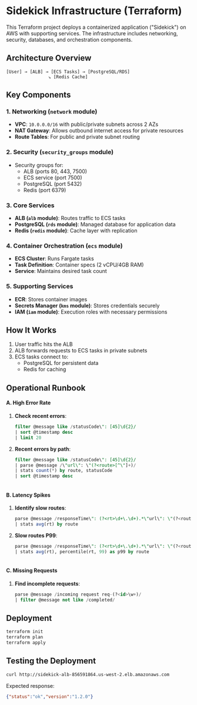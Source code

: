 # Sidekick Infrastructure (Terraform)

This Terraform project deploys a containerized application ("Sidekick") on AWS with supporting services. The infrastructure includes networking, security, databases, and orchestration components.

## Architecture Overview

```
[User] → [ALB] → [ECS Tasks] → [PostgreSQL/RDS]
                ↘ [Redis Cache]
```

## Key Components

### 1. Networking (`network` module)
- **VPC**: `10.0.0.0/16` with public/private subnets across 2 AZs
- **NAT Gateway**: Allows outbound internet access for private resources
- **Route Tables**: For public and private subnet routing

### 2. Security (`security_groups` module)
- Security groups for:
  - ALB (ports 80, 443, 7500)
  - ECS service (port 7500)
  - PostgreSQL (port 5432)
  - Redis (port 6379)

### 3. Core Services
- **ALB (`alb` module)**: Routes traffic to ECS tasks
- **PostgreSQL (`rds` module)**: Managed database for application data
- **Redis (`redis` module)**: Cache layer with replication

### 4. Container Orchestration (`ecs` module)
- **ECS Cluster**: Runs Fargate tasks
- **Task Definition**: Container specs (2 vCPU/4GB RAM)
- **Service**: Maintains desired task count

### 5. Supporting Services
- **ECR**: Stores container images
- **Secrets Manager (`kms` module)**: Stores credentials securely
- **IAM (`iam` module)**: Execution roles with necessary permissions

## How It Works

1. User traffic hits the ALB
2. ALB forwards requests to ECS tasks in private subnets
3. ECS tasks connect to:
   - PostgreSQL for persistent data
   - Redis for caching

## Operational Runbook

#### A. High Error Rate
1. **Check recent errors**:
   ```sql
   filter @message like /statusCode\": [45]\d{2}/
   | sort @timestamp desc
   | limit 20
   ```
2. **Recent errors by path**:  
   ```sql
   filter @message like /statusCode\": [45]\d{2}/
   | parse @message /\"url\": \"(?<route>[^\"]+)/
   | stats count(*) by route, statusCode
   | sort @timestamp desc  
  

#### B. Latency Spikes
1. **Identify slow routes**:
   ```sql
   parse @message /responseTime\": (?<rt>\d+\.\d+).*\"url\": \"(?<route>[^\"]+)/
   | stats avg(rt) by route
   ```
2. **Slow routes P99**:  
   ```sql
   parse @message /responseTime\": (?<rt>\d+\.\d+).*\"url\": \"(?<route>[^\"]+)/
   | stats avg(rt), percentile(rt, 99) as p99 by route
  

#### C. Missing Requests

1. **Find incomplete requests**:
   ```sql
   parse @message /incoming request req-(?<id>\w+)/
   | filter @message not like /completed/
   ```

## Deployment

```bash
terraform init
terraform plan
terraform apply
```

## Testing the Deployment

```bash
curl http://sidekick-alb-856591864.us-west-2.elb.amazonaws.com
```
Expected response:
```json
{"status":"ok","version":"1.2.0"}